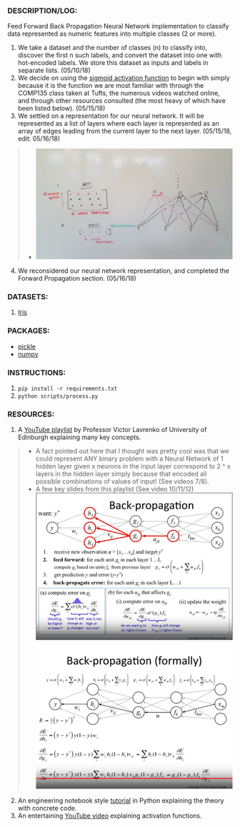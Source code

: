 ### DESCRIPTION/LOG:
Feed Forward Back Propagation Neural Network implementation to classify data
represented as numeric features into multiple classes (2 or more). 
1. We take a dataset and the number of classes (n) to classify into, discover
the first n such labels, and convert the dataset into one with hot-encoded 
labels. We store this dataset as inputs and labels in separate lists. (05/10/18)
2. We decide on using the [sigmoid activation function](https://en.wikipedia.org/wiki/Sigmoid_function) to begin with simply
because it is the function we are most familiar with through the COMP135 class
taken at Tufts, the numerous videos watched online, and through other resources
consulted (the most heavy of which have been listed below). (05/15/18)
3. We settled on a representation for our neural network. It will be represented
as a list of layers where each layer is represented as an array of edges leading
from the current layer to the next layer. (05/15/18, edit: 05/16/18)
> * ![Representation](https://github.com/pjain03/ann-multiclass/raw/master/src/representation.png "Our Representation")
4. We reconsidered our neural network representation, and completed the Forward
Propagation section. (05/16/18)

### DATASETS:
1. [Iris](https://archive.ics.uci.edu/ml/machine-learning-databases/iris/)

### PACKAGES:
* [pickle](https://docs.python.org/2/library/pickle.html)
* [numpy](https://docs.scipy.org/doc/numpy/user/quickstart.html)

### INSTRUCTIONS:
1. `pip install -r requirements.txt`
2. `python scripts/process.py`

### RESOURCES:
1. A [YouTube playlist](https://www.youtube.com/playlist?list=PLBv09BD7ez_4Bs9j3o8l_ZTjQZoN_3Oqs) by Professor Victor Lavrenko of University of Edinburgh
explaining many key concepts.
> * A fact pointed out here that I thought was pretty cool was that we could
represent ANY binary problem with a Neural Network of 1 hidden layer given
x neurons in the input layer correspond to 2 ^ x layers in the hidden layer
simply because that encoded all possible combinations of values of input!
(See videos 7/8).
> * A few key slides from this playlist (See video 10/11/12)
![Entire process](https://github.com/pjain03/ann-multiclass/raw/master/src/entire.png "Entire Process")
![Backpropagation details](https://github.com/pjain03/ann-multiclass/raw/master/src/backprop.png "Detailed Backpropagation")
2. An engineering notebook style [tutorial](https://iamtrask.github.io/2015/07/12/basic-python-network/) in Python explaining the theory with
concrete code.
3. An entertaining [YouTube video](https://www.youtube.com/watch?v=-7scQpJT7uo) explaining activation functions.